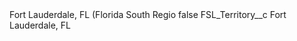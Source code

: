 <?xml version="1.0" encoding="UTF-8"?>
<CustomMetadata xmlns="http://soap.sforce.com/2006/04/metadata" xmlns:xsi="http://www.w3.org/2001/XMLSchema-instance" xmlns:xsd="http://www.w3.org/2001/XMLSchema">
    <label>Fort Lauderdale, FL (Florida South Regio</label>
    <protected>false</protected>
    <values>
        <field>FSL_Territory__c</field>
        <value xsi:type="xsd:string">Fort Lauderdale, FL</value>
    </values>
</CustomMetadata>
